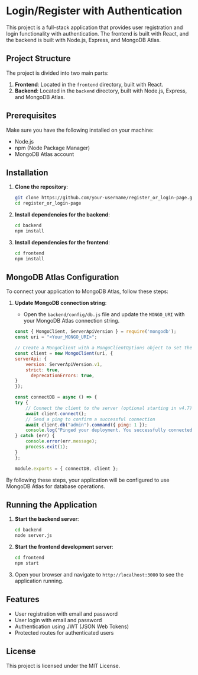 # Login/Register with Authentication

This project is a full-stack application that provides user registration and login functionality with authentication. The frontend is built with React, and the backend is built with Node.js, Express, and MongoDB Atlas.

## Project Structure

The project is divided into two main parts:

1. **Frontend**: Located in the `frontend` directory, built with React.
2. **Backend**: Located in the `backend` directory, built with Node.js, Express, and MongoDB Atlas.

## Prerequisites

Make sure you have the following installed on your machine:

- Node.js
- npm (Node Package Manager)
- MongoDB Atlas account

## Installation

1. **Clone the repository**:
    ```bash
    git clone https://github.com/your-username/register_or_login-page.git
    cd register_or_login-page
    ```

2. **Install dependencies for the backend**:
    ```bash
    cd backend
    npm install
    ```

3. **Install dependencies for the frontend**:
    ```bash
    cd frontend
    npm install
    ```

## MongoDB Atlas Configuration

To connect your application to MongoDB Atlas, follow these steps:

1. **Update MongoDB connection string**:
    - Open the `backend/config/db.js` file and update the `MONGO_URI` with your MongoDB Atlas connection string.

    ```javascript
    const { MongoClient, ServerApiVersion } = require('mongodb');
    const uri = "<Your_MONGO_URI>";

    // Create a MongoClient with a MongoClientOptions object to set the Stable API version
    const client = new MongoClient(uri, {
    serverApi: {
        version: ServerApiVersion.v1,
        strict: true,
          deprecationErrors: true,
    }
    });

    const connectDB = async () => {
    try {
        // Connect the client to the server (optional starting in v4.7)
        await client.connect();
        // Send a ping to confirm a successful connection
        await client.db("admin").command({ ping: 1 });
        console.log("Pinged your deployment. You successfully connected to MongoDB!");
    } catch (err) {
        console.error(err.message);
        process.exit(1);
    }
    };

    module.exports = { connectDB, client };
    ```
By following these steps, your application will be configured to use MongoDB Atlas for database operations.


## Running the Application

1. **Start the backend server**:
    ```bash
    cd backend
    node server.js
    ```

2. **Start the frontend development server**:
    ```bash
    cd frontend
    npm start
    ```

3. Open your browser and navigate to `http://localhost:3000` to see the application running.

## Features

- User registration with email and password
- User login with email and password
- Authentication using JWT (JSON Web Tokens)
- Protected routes for authenticated users

## License

This project is licensed under the MIT License.
```